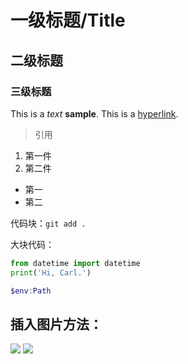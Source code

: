 
# 一级标题/Title
## 二级标题
### 三级标题
This is a *text* **sample**.
This is a [hyperlink](https://github.com).
> 引用

1. 第一件
2. 第二件

* 第一
* 第二

代码块：`git add .`

大块代码：
```python
from datetime import datetime
print('Hi, Carl.')
```

```powershell
$env:Path
```

## 插入图片方法：
<img src="https://oss-product-img.artfoxlive.com/profile-prod/201706/1496317765058_673117_origin.jpg?x-oss-process=style/l_watermark"/>

<img src="/Users/yuhaocao/Desktop/project/背景.png"/>